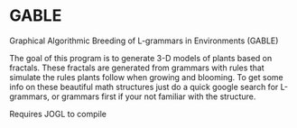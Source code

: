 GABLE
=====

Graphical Algorithmic Breeding of L-grammars in Environments (GABLE)

The goal of this program is to generate 3-D models of plants based on fractals. These fractals are generated from grammars
with rules that simulate the rules plants follow when growing and blooming. To get some info on these beautiful math
structures just do a quick google search for L-grammars, or grammars first if your not familiar with the structure.

Requires JOGL to compile
